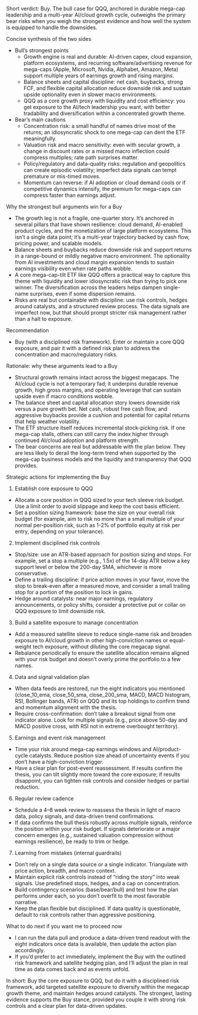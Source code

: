 Short verdict: Buy. The bull case for QQQ, anchored in durable mega-cap leadership and a multi-year AI/cloud growth cycle, outweighs the primary bear risks when you weigh the strongest evidence and how well the system is equipped to handle the downsides.

Concise synthesis of the two sides
- Bull’s strongest points
  - Growth engine is real and durable: AI-driven capex, cloud expansion, platform ecosystems, and recurring software/advertising revenue for mega-caps (Apple, Microsoft, Nvidia, Alphabet, Amazon, Meta) support multiple years of earnings growth and rising margins.
  - Balance sheets and capital discipline: net cash, buybacks, strong FCF, and flexible capital allocation reduce downside risk and sustain upside optionality even in slower macro environments.
  - QQQ as a core growth proxy with liquidity and cost efficiency: you get exposure to the AI/tech leadership you want, with better tradability and diversification within a concentrated growth theme.
- Bear’s main cautions
  - Concentration risk: a small handful of names drive most of the returns; an idiosyncratic shock to one mega-cap can dent the ETF meaningfully.
  - Valuation risk and macro sensitivity: even with secular growth, a change in discount rates or a missed macro inflection could compress multiples; rate path surprises matter.
  - Policy/regulatory and data-quality risks: regulation and geopolitics can create episodic volatility; imperfect data signals can tempt premature or mis-timed moves.
  - Momentum can reverse: if AI adoption or cloud demand cools or if competitive dynamics intensify, the premium for mega-caps can compress faster than earnings adjust.

Why the strongest bull arguments win for a Buy
- The growth leg is not a fragile, one-quarter story. It’s anchored in several pillars that have shown resilience: cloud demand, AI-enabled product cycles, and the monetization of large platform ecosystems. This isn’t a single data point; it’s a multi-year trajectory backed by cash flow, pricing power, and scalable models.
- Balance sheets and buybacks reduce downside risk and support returns in a range-bound or mildly negative macro environment. The optionality from AI investments and cloud margin expansion tends to sustain earnings visibility even when rate paths wobble.
- A core mega-cap-tilt ETF like QQQ offers a practical way to capture this theme with liquidity and lower idiosyncratic risk than trying to pick one winner. The diversification across the leaders helps dampen single-name surprises, even if some dispersion remains.
- Risks are real but containable with discipline: use risk controls, hedges around catalysts, and a structured review process. The data signals are imperfect now, but that should prompt stricter risk management rather than a halt to exposure.

Recommendation
- Buy (with a disciplined risk framework). Enter or maintain a core QQQ exposure, and pair it with a defined risk plan to address the concentration and macro/regulatory risks.

Rationale: why these arguments lead to a Buy
- Structural growth remains intact across the biggest megacaps. The AI/cloud cycle is not a temporary fad; it underpins durable revenue growth, high gross margins, and operating leverage that can sustain upside even if macro conditions wobble.
- The balance sheet and capital allocation story lowers downside risk versus a pure growth bet. Net cash, robust free cash flow, and aggressive buybacks provide a cushion and potential for capital returns that help weather volatility.
- The ETF structure itself reduces incremental stock-picking risk. If one mega-cap stalls, others can still carry the index higher through continued AI/cloud adoption and platform strength.
- The bear concerns are real but addressable with the plan below. They are less likely to derail the long-term trend when supported by the mega-cap business models and the liquidity and transparency that QQQ provides.

Strategic actions for implementing the Buy
1) Establish core exposure to QQQ
- Allocate a core position in QQQ sized to your tech sleeve risk budget. Use a limit order to avoid slippage and keep the cost basis efficient.
- Set a position sizing framework: base the size on your overall risk budget (for example, aim to risk no more than a small multiple of your normal per-position risk, such as 1-2% of portfolio equity at risk per entry, depending on your tolerance).

2) Implement disciplined risk controls
- Stop/size: use an ATR-based approach for position sizing and stops. For example, set a stop a multiple (e.g., 1.5x) of the 14-day ATR below a key support level or below the 200-day SMA, whichever is more conservative.
- Define a trailing discipline: if price action moves in your favor, move the stop to break-even after a measured move, and consider a small trailing stop for a portion of the position to lock in gains.
- Hedge around catalysts: near major earnings, regulatory announcements, or policy shifts, consider a protective put or collar on QQQ exposure to limit downside risk.

3) Build a satellite exposure to manage concentration
- Add a measured satellite sleeve to reduce single-name risk and broaden exposure to AI/cloud growth in other high-conviction names or equal-weight tech exposure, without diluting the core megacap signal.
- Rebalance periodically to ensure the satellite allocation remains aligned with your risk budget and doesn’t overly prime the portfolio to a few names.

4) Data and signal validation plan
- When data feeds are restored, run the eight indicators you mentioned (close_10_ema, close_50_sma, close_200_sma, MACD, MACD histogram, RSI, Bollinger bands, ATR) on QQQ and its top holdings to confirm trend and momentum alignment with the thesis.
- Require cross-confirmation: don’t take a breakout signal from one indicator alone. Look for multiple signals (e.g., price above 50-day and MACD positive cross, with RSI not in extreme overbought territory).

5) Earnings and event risk management
- Time your risk around mega-cap earnings windows and AI/product-cycle catalysts. Reduce position size ahead of uncertainty events if you don’t have a high-conviction trigger.
- Have a clear plan for post-event reassessment. If results confirm the thesis, you can tilt slightly more toward the core exposure; if results disappoint, you can tighten risk controls and consider hedges or partial reduction.

6) Regular review cadence
- Schedule a 4–8 week review to reassess the thesis in light of macro data, policy signals, and data-driven trend confirmations.
- If data confirms the bull thesis robustly across multiple signals, reinforce the position within your risk budget. If signals deteriorate or a major concern emerges (e.g., sustained valuation compression without earnings resilience), be ready to trim or hedge.

7) Learning from mistakes (internal guardrails)
- Don’t rely on a single data source or a single indicator. Triangulate with price action, breadth, and macro context.
- Maintain explicit risk controls instead of “riding the story” into weak signals. Use predefined stops, hedges, and a cap on concentration.
- Build contingency scenarios (base/bear/bull) and test how the plan performs under each, so you don’t overfit to the most favorable narrative.
- Keep the plan flexible but disciplined. If data quality is questionable, default to risk controls rather than aggressive positioning.

What to do next if you want me to proceed now
- I can run the data pull and produce a data-driven trend readout with the eight indicators once data is available, then update the action plan accordingly.
- If you’d prefer to act immediately, implement the Buy with the outlined risk framework and satellite hedging plan, and I’ll adjust the plan in real time as data comes back and as events unfold.

In short: Buy the core exposure to QQQ, but do it with a disciplined risk framework, add targeted satellite exposure to diversify within the megacap growth theme, and maintain hedges around catalysts. The strongest, lasting evidence supports the Buy stance, provided you couple it with strong risk controls and a clear plan for data-driven updates.